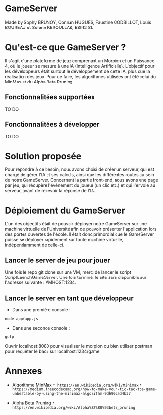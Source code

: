 # GameServer

Made by Sophy BRUNOY, Connan HUGUES, Faustine GODBILLOT, Louis BOUREAU et Solenn KEROULLAS, ESIR2 SI.

# Qu'est-ce que GameServer ? 

Il s'agit d'une plateforme de jeux comprenant un Morpion et un Puissance 4, où le joueur se mesure à une IA (Intelligence Artificielle). L'objectif pour les développeurs était surtout le développement de cette IA, plus que la réalisation des jeux. Pour ce faire, les algorithmes utilisées ont été celui du MinMax et du Alpha Beta Pruning. 

## Fonctionnalitées supportées
TO DO

## Fonctionnalitées à développer
TO DO

# Solution proposée
Pour répondre à ce besoin, nous avons choisi de créer un serveur, qui est chargé de gérer l'IA et ses calculs, ainsi que les différentes routes au sein de notre GameServer. Concernant la partie front-end, nous avons une page par jeu, qui récupère l'évènement du joueur (un clic etc.) et qui l'envoie au serveur, avant de recevoir la réponse de l'IA. 

# Déploiement du GameServer
L'un des objectifs était de pouvoir déployer notre GameServer sur une machine virtuelle de l'Université afin de pouvoir présenter l'application lors des portes ouvertes de l'école. Il était donc primordial que le GameServer puisse se déployer rapidement sur toute machine virtuelle, indépendamment de celle-ci.

## Lancer le server de jeu pour jouer

Une fois le repo git clone sur une VM, merci de lancer le script ScriptLaunchGameServer. Une fois terminé, le site sera disponible sur l'adresse suivante : VMHOST:1234.

## Lancer le server en tant que développeur
* Dans une première console : 
```
node app/app.js

```

* Dans une seconde console :
```
gulp

```
Ouvrir localhost:8080 pour visualiser le morpion ou bien utiliser postman pour requêter le back sur localhost:1234/game

# Annexes 
* Algorithme MinMax
`* https://en.wikipedia.org/wiki/Minimax`
`* https://medium.freecodecamp.org/how-to-make-your-tic-tac-toe-game-unbeatable-by-using-the-minimax-algorithm-9d690bad4b37`

* Alpha Beta Pruning
`* https://en.wikipedia.org/wiki/Alpha%E2%80%93beta_pruning`

